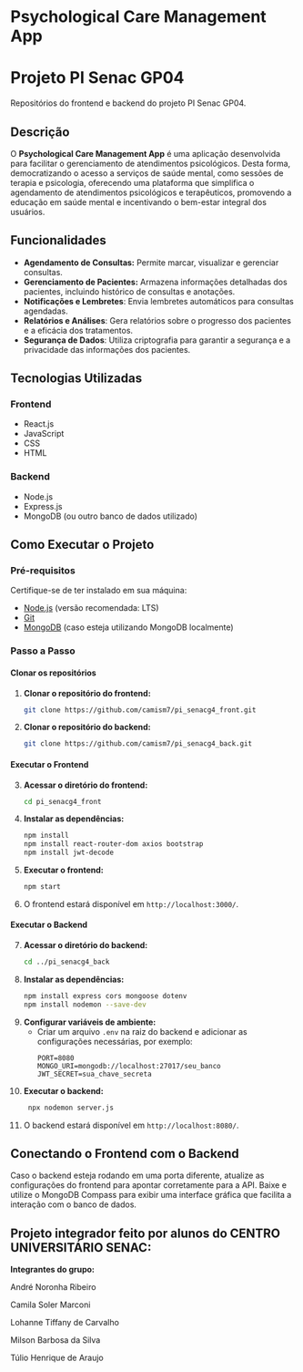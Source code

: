 # Psychological Care Management App

# Projeto PI Senac GP04
Repositórios do frontend e backend do projeto PI Senac GP04.

## Descrição
O **Psychological Care Management App** é uma aplicação desenvolvida para facilitar o gerenciamento de atendimentos psicológicos. Desta forma, democratizando o acesso a serviços de saúde mental, como sessões de terapia e psicologia, oferecendo uma plataforma que simplifica o agendamento de atendimentos psicológicos e terapêuticos, promovendo a educação em saúde mental e incentivando o bem-estar integral dos usuários.

## Funcionalidades
- **Agendamento de Consultas:** Permite marcar, visualizar e gerenciar consultas.
- **Gerenciamento de Pacientes:** Armazena informações detalhadas dos pacientes, incluindo histórico de consultas e anotações.
- **Notificações e Lembretes**: Envia lembretes automáticos para consultas agendadas.
- **Relatórios e Análises**: Gera relatórios sobre o progresso dos pacientes e a eficácia dos tratamentos.
- **Segurança de Dados**: Utiliza criptografia para garantir a segurança e a privacidade das informações dos pacientes.

## Tecnologias Utilizadas
### Frontend
- React.js
- JavaScript
- CSS
- HTML

### Backend
- Node.js
- Express.js
- MongoDB (ou outro banco de dados utilizado)

## Como Executar o Projeto

### Pré-requisitos
Certifique-se de ter instalado em sua máquina:
- [Node.js](https://nodejs.org/) (versão recomendada: LTS)
- [Git](https://git-scm.com/)
- [MongoDB](https://www.mongodb.com/) (caso esteja utilizando MongoDB localmente)

### Passo a Passo
#### Clonar os repositórios
1. **Clonar o repositório do frontend:**
   ```sh
   git clone https://github.com/camism7/pi_senacg4_front.git
   ```
2. **Clonar o repositório do backend:**
   ```sh
   git clone https://github.com/camism7/pi_senacg4_back.git
   ```

#### Executar o Frontend
3. **Acessar o diretório do frontend:**
   ```sh
   cd pi_senacg4_front
   ```
4. **Instalar as dependências:**
   ```sh
   npm install
   npm install react-router-dom axios bootstrap
   npm install jwt-decode
   ```
5. **Executar o frontend:**
   ```sh
   npm start
   ```
6. O frontend estará disponível em `http://localhost:3000/`.

#### Executar o Backend
7. **Acessar o diretório do backend:**
   ```sh
   cd ../pi_senacg4_back
   ```
8. **Instalar as dependências:**
   ```sh
   npm install express cors mongoose dotenv
   npm install nodemon --save-dev
   ```
9. **Configurar variáveis de ambiente:**
   - Criar um arquivo `.env` na raiz do backend e adicionar as configurações necessárias, por exemplo:
     ```env
     PORT=8080
     MONGO_URI=mongodb://localhost:27017/seu_banco
     JWT_SECRET=sua_chave_secreta
     ```
10. **Executar o backend:**
    ```sh
     npx nodemon server.js
    ```
11. O backend estará disponível em `http://localhost:8080/`.

## Conectando o Frontend com o Backend
Caso o backend esteja rodando em uma porta diferente, atualize as configurações do frontend para apontar corretamente para a API.
Baixe e utilize o MongoDB Compass para exibir uma interface gráfica que facilita a interação com o banco de dados.


## Projeto integrador feito por alunos do CENTRO UNIVERSITÁRIO SENAC:

**Integrantes do grupo:**

André Noronha Ribeiro

Camila Soler Marconi

Lohanne Tiffany de Carvalho

Milson Barbosa da Silva

Túlio Henrique de Araujo

